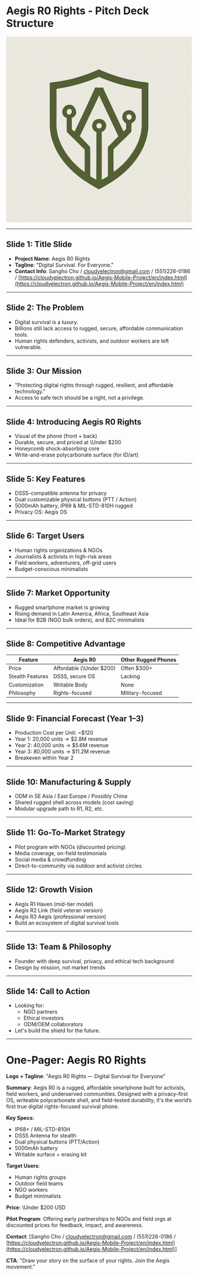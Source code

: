 # Aegis R0 Rights - Pitch Deck Structure

![Aegis Logo](https://raw.githubusercontent.com/cloudyelectron/Aegis-Mobile-Project/main/Pitch_Deck/Aegis_Mobile_%20LOGO.png)

---

## Slide 1: Title Slide

- **Project Name**: Aegis R0 Rights
- **Tagline**: "Digital Survival. For Everyone."
- **Contact Info**: Sangho Cho / [cloudyelectron@gmail.com](mailto\:cloudyelectron@gmail.com) / (551)226-0186 / [https://cloudyelectron.github.io/Aegis-Mobile-Project/en/index.html](https://cloudyelectron.github.io/Aegis-Mobile-Project/en/index.html)

---

## Slide 2: The Problem

- Digital survival is a luxury.
- Billions still lack access to rugged, secure, affordable communication tools.
- Human rights defenders, activists, and outdoor workers are left vulnerable.

---

## Slide 3: Our Mission

- "Protecting digital rights through rugged, resilient, and affordable technology."
- Access to safe tech should be a right, not a privilege.

---

## Slide 4: Introducing Aegis R0 Rights

- Visual of the phone (front + back)
- Durable, secure, and priced at \Under $200
- Honeycomb shock-absorbing core
- Write-and-erase polycarbonate surface (for ID/art)

---

## Slide 5: Key Features

- DSSS-compatible antenna for privacy
- Dual customizable physical buttons (PTT / Action)
- 5000mAh battery, IP69 & MIL-STD-810H rugged
- Privacy OS: Aegis OS

---

## Slide 6: Target Users

- Human rights organizations & NGOs
- Journalists & activists in high-risk areas
- Field workers, adventurers, off-grid users
- Budget-conscious minimalists

---

## Slide 7: Market Opportunity

- Rugged smartphone market is growing
- Rising demand in Latin America, Africa, Southeast Asia
- Ideal for B2B (NGO bulk orders), and B2C minimalists

---

## Slide 8: Competitive Advantage

| Feature          | Aegis R0                 | Other Rugged Phones |
| ---------------- | ------------------------ | ------------------- |
| Price            |  Affordable (\Under $200) |  Often \$300+      |
| Stealth Features |  DSSS, secure OS        |  Lacking           |
| Customization    |  Writable Body          |  None              |
| Philosophy       |  Rights-focused         |  Military-focused  |

---

## Slide 9: Financial Forecast (Year 1–3)

- Production Cost per Unit: \~\$120
- Year 1: 20,000 units → \$2.8M revenue
- Year 2: 40,000 units → \$5.6M revenue
- Year 3: 80,000 units → \$11.2M revenue
- Breakeven within Year 2

---

## Slide 10: Manufacturing & Supply

- ODM in SE Asia / East Europe / Possibly China
- Shared rugged shell across models (cost saving)
- Modular upgrade path to R1, R2, etc.

---

## Slide 11: Go-To-Market Strategy

- Pilot program with NGOs (discounted pricing)
- Media coverage, on-field testimonials
- Social media & crowdfunding
- Direct-to-community via outdoor and activist circles

---

## Slide 12: Growth Vision

- Aegis R1 Haven (mid-tier model)
- Aegis R2 Link (field veteran version)
- Aegis R3 Aegis (professional version)
- Build an ecosystem of digital survival tools

---

## Slide 13: Team & Philosophy

- Founder with deep survival, privacy, and ethical tech background
- Design by mission, not market trends

---

## Slide 14: Call to Action

- Looking for:
  - NGO partners
  - Ethical investors
  - ODM/OEM collaborators
- Let's build the shield for the future.

---

# One-Pager: Aegis R0 Rights

**Logo + Tagline**: "Aegis R0 Rights — Digital Survival for Everyone"

**Summary**:
Aegis R0 is a rugged, affordable smartphone built for activists, field workers, and underserved communities. Designed with a privacy-first OS, writeable polycarbonate shell, and field-tested durability, it's the world’s first true digital rights-focused survival phone.

**Key Specs**:

- IP68+ / MIL-STD-810H
- DSSS Antenna for stealth
- Dual physical buttons (PTT/Action)
- 5000mAh battery
- Writable surface + erasing kit

**Target Users**:

- Human rights groups
- Outdoor field teams
- NGO workers
- Budget minimalists

**Price**: \Under $200 USD

**Pilot Program**:
Offering early partnerships to NGOs and field orgs at discounted prices for feedback, impact, and awareness.

**Contact**: [Sangho Cho / [cloudyelectron@gmail.com](mailto\:cloudyelectron@gmail.com) / (551)226-0186 / [https://cloudyelectron.github.io/Aegis-Mobile-Project/en/index.html](https://cloudyelectron.github.io/Aegis-Mobile-Project/en/index.html)]

**CTA**:
"Draw your story on the surface of your rights. Join the Aegis movement."

